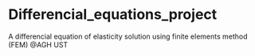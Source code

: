 # Differencial_equations_project
A differencial equation of elasticity solution using finite elements method (FEM) @AGH UST
